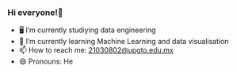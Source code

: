 ### Hi everyone!👋

- 🖥️ I’m currently studiying data engineering  
- 🌱 I’m currently learning Machine Learning and data visualisation
- 📫 How to reach me: 21030802@upgto.edu.mx
- 😄 Pronouns: He
